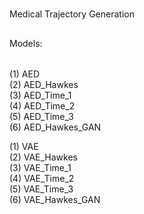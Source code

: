 # 
Medical Trajectory Generation
## 
Models:
###### 
(1) AED  
(2) AED_Hawkes  
(3) AED_Time_1  
(4) AED_Time_2  
(5) AED_Time_3  
(6) AED_Hawkes_GAN

(1) VAE  
(2) VAE_Hawkes  
(3) VAE_Time_1  
(4) VAE_Time_2  
(5) VAE_Time_3  
(6) VAE_Hawkes_GAN









